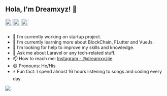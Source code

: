 ## Hola, I'm Dreamxyz! 👋
<!--
<p align="left"> <img src="https://komarev.com/ghpvc/?username=dreamxyz95&label=Views&color=blue&style=plastic" alt="iamdreamxyz" /> </p>
-->
<a href="https://www.linkedin.com/in/dreamxyz-jie/">
  <img align="left" alt="Dreamxyz's LinkedIn" width="22px" src="https://cdn.jsdelivr.net/npm/simple-icons@v3/icons/linkedin.svg" />
</a>
<a href="https://www.instagram.com/dreamxyzjie/">
  <img align="left" alt="Dreamxyz's Instagram" width="22px" src="https://cdn.jsdelivr.net/npm/simple-icons@v3/icons/instagram.svg" />
</a>
<a href="https://www.facebook.com/dreamxyzjie/">
  <img align="left" alt="Dreamxyz's Facebook" width="22px" src="https://cdn.jsdelivr.net/npm/simple-icons@v3/icons/facebook.svg" />
</a>

<br/>
<br/>

- 🔭 I’m currently working on startup project.
- 🌱 I’m currently learning more about BlockChain, FLutter and VueJs.
- 🤔 I’m looking for help to improve my skills and knowledge.
- 💬 Ask me about Laravel or any tech-related stuff.
- 📫 How to reach me: [Instagram - @dreamxyzjie](https://www.instagram.com/dreamxyzjie/)
- 😄 Pronouns: He/His
- ⚡ Fun fact: I spend almost 16 hours listening to songs and coding every day.


<a href="https://github.com/dreamxyz95">
  <img align="center" src="https://github-readme-stats.vercel.app/api/top-langs/?username=dreamxyz95&theme=light&hide_langs_below=1" />
</a>
